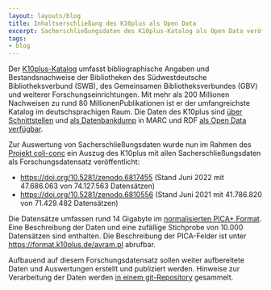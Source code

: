 ```yaml
---
layout: layouts/blog
title: Inhaltserschließung des K10plus als Open Data
excerpt: Sacherschließungsdaten des K10plus-Katalog als Open Data veröffentlicht
tags:
- blog
---
```


Der [K10plus-Katalog](https://www.bszgbv.de/services/k10plus/) umfasst bibliographische Angaben und Bestandsnachweise der Bibliotheken des Südwestdeutsche Bibliotheksverbund (SWB), des Gemeinsamen Bibliotheksverbundes (GBV) und weiterer Forschungseinrichtungen. Mit mehr als 200 Millionen Nachweisen zu rund 80 MillionenPublikationen ist er der umfangreichste Katalog im deutschsprachigen Raum. Die Daten des K10plus sind [über Schnittstellen](https://wiki.k10plus.de/display/K10PLUS/Schnittstellen) und [als Datenbankdump](https://wiki.k10plus.de/display/K10PLUS/Open+Data) in MARC und RDF [als Open Data verfügbar](https://wiki.k10plus.de/display/K10PLUS/Open+Data).

Zur Auswertung von Sacherschließungsdaten wurde nun im Rahmen des [Projekt coli-conc](https://coli-conc.gbv.de/) ein Auszug des K10plus mit allen Sacherschließungsdaten als Forschungsdatensatz veröffentlicht:

* <https://doi.org/10.5281/zenodo.6817455> (Stand Juni 2022 mit 47.686.063 von 74.127.563 Datensätzen)
* <https://doi.org/10.5281/zenodo.6810556> (Stand Juni 2021 mit 41.786.820 von 71.429.482 Datensätzen)

Die Datensätze umfassen rund 14 Gigabyte im [normalisierten PICA+ Format](https://format.gbv.de/pica/normalized). Eine Beschreibung der Daten und eine zufällige Stichprobe von 10.000 Datensätzen sind enthalten. Die Beschreibung der PICA-Felder ist unter <https://format.k10plus.de/avram.pl> abrufbar.

Aufbauend auf diesem Forschungsdatensatz sollen weiter aufbereitete Daten und Auswertungen erstellt und publiziert werden. Hinweise zur Verarbeitung der Daten werden [in einem git-Repository](https://github.com/gbv/k10plus-subjects#readme) gesammelt.
